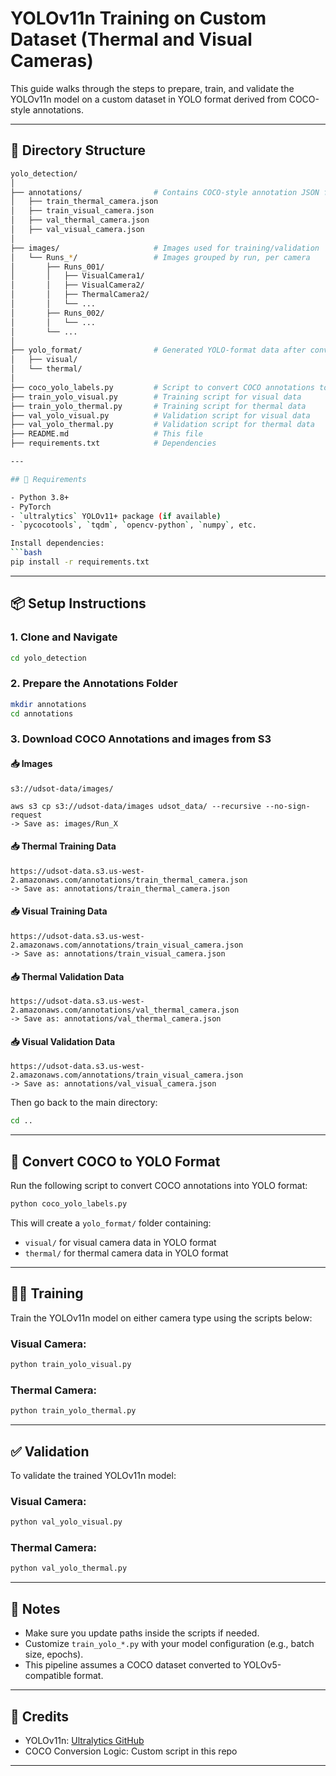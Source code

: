 # YOLOv11n Training on Custom Dataset (Thermal and Visual Cameras)

This guide walks through the steps to prepare, train, and validate the YOLOv11n model on a custom dataset in YOLO format derived from COCO-style annotations.

---

## 📁 Directory Structure


```bash
yolo_detection/
│
├── annotations/                # Contains COCO-style annotation JSON files
│   ├── train_thermal_camera.json
│   ├── train_visual_camera.json
│   ├── val_thermal_camera.json
│   ├── val_visual_camera.json
│
├── images/                     # Images used for training/validation
│   └── Runs_*/                 # Images grouped by run, per camera
│       ├── Runs_001/
│       │   ├── VisualCamera1/
│       │   ├── VisualCamera2/
│       │   ├── ThermalCamera2/
│       │   └── ...
│       ├── Runs_002/
│       │   └── ...
│       └── ...
│
├── yolo_format/                # Generated YOLO-format data after conversion
│   ├── visual/
│   └── thermal/
│
├── coco_yolo_labels.py         # Script to convert COCO annotations to YOLO format
├── train_yolo_visual.py        # Training script for visual data
├── train_yolo_thermal.py       # Training script for thermal data
├── val_yolo_visual.py          # Validation script for visual data
├── val_yolo_thermal.py         # Validation script for thermal data
├── README.md                   # This file
├── requirements.txt            # Dependencies

---

## 🧰 Requirements

- Python 3.8+
- PyTorch
- `ultralytics` YOLOv11+ package (if available)
- `pycocotools`, `tqdm`, `opencv-python`, `numpy`, etc.

Install dependencies:
```bash
pip install -r requirements.txt
```

---

## 📦 Setup Instructions

### 1. Clone and Navigate

```bash
cd yolo_detection
```

### 2. Prepare the Annotations Folder

```bash
mkdir annotations
cd annotations
```

### 3. Download COCO Annotations and images from S3

#### 📥 Images
```
s3://udsot-data/images/

aws s3 cp s3://udsot-data/images udsot_data/ --recursive --no-sign-request
-> Save as: images/Run_X
```

#### 📥 Thermal Training Data
```
https://udsot-data.s3.us-west-2.amazonaws.com/annotations/train_thermal_camera.json
-> Save as: annotations/train_thermal_camera.json
```

#### 📥 Visual Training Data
```
https://udsot-data.s3.us-west-2.amazonaws.com/annotations/train_visual_camera.json
-> Save as: annotations/train_visual_camera.json
```

#### 📥 Thermal Validation Data
```
https://udsot-data.s3.us-west-2.amazonaws.com/annotations/val_thermal_camera.json
-> Save as: annotations/val_thermal_camera.json
```

#### 📥 Visual Validation Data
```
https://udsot-data.s3.us-west-2.amazonaws.com/annotations/train_visual_camera.json
-> Save as: annotations/val_visual_camera.json
```

Then go back to the main directory:

```bash
cd ..
```

---

## 🔁 Convert COCO to YOLO Format

Run the following script to convert COCO annotations into YOLO format:

```bash
python coco_yolo_labels.py
```

This will create a `yolo_format/` folder containing:
- `visual/` for visual camera data in YOLO format
- `thermal/` for thermal camera data in YOLO format

---

## 🏋️‍♂️ Training

Train the YOLOv11n model on either camera type using the scripts below:

### Visual Camera:

```bash
python train_yolo_visual.py
```

### Thermal Camera:

```bash
python train_yolo_thermal.py
```

---

## ✅ Validation

To validate the trained YOLOv11n model:

### Visual Camera:

```bash
python val_yolo_visual.py
```

### Thermal Camera:

```bash
python val_yolo_thermal.py
```

---

## 📌 Notes

- Make sure you update paths inside the scripts if needed.
- Customize `train_yolo_*.py` with your model configuration (e.g., batch size, epochs).
- This pipeline assumes a COCO dataset converted to YOLOv5-compatible format.

---

## 🧠 Credits

- YOLOv11n: [Ultralytics GitHub](https://github.com/ultralytics/ultralytics)
- COCO Conversion Logic: Custom script in this repo

---
